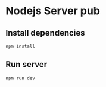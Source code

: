 # Nodejs Server pub

## Install dependencies

```
npm install
```

## Run server

```
npm run dev
```

